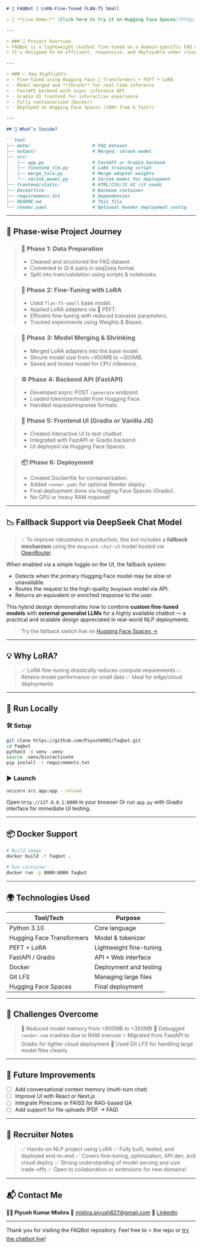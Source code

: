 ````markdown
# 🤖 FAQBot | LoRA-Fine-Tuned FLAN-T5 Small

> 🚀 **Live Demo:** [Click here to try it on Hugging Face Spaces](https://huggingface.co/spaces/Piyush0001/faqbot-lora)

---

> ### 📌 Project Overview
> FAQBot is a lightweight chatbot fine-tuned on a domain-specific FAQ dataset using **LoRA (Low-Rank Adaptation)** on `flan-t5-small`.  
> It's designed to be efficient, responsive, and deployable under cloud memory constraints — ideal for real-world inference at scale.

---

> ### ✅ Key Highlights
> - Fine-tuned using Hugging Face 🤗 Transformers + PEFT + LoRA  
> - Model merged and **shrunk** for real-time inference  
> - FastAPI backend with async inference API  
> - Gradio UI frontend for interactive experience  
> - Fully containerized (Docker)  
> - Deployed on Hugging Face Spaces (100% free & fast!)

---

## 📖 What’s Inside?

```text
├── data/                       # FAQ dataset
├── output/                     # Merged, shrunk model
├── src/
│   ├── app.py                  # FastAPI or Gradio backend
│   ├── finetune_llm.py         # LoRA training script
│   ├── merge_lora.py           # Merge adapter weights
│   └── shrink_model.py         # Shrink model for deployment
├── frontend/static/            # HTML/CSS/JS UI (if used)
├── Dockerfile                  # Backend container
├── requirements.txt            # Dependencies
├── README.md                   # This file
└── render.yaml                 # Optional Render deployment config
````

---

## 📅 Phase-wise Project Journey

> ### 🧹 Phase 1: Data Preparation
>
> * Cleaned and structured the FAQ dataset.
> * Converted to Q-A pairs in seq2seq format.
> * Split into train/validation using scripts & notebooks.

> ### 🧠 Phase 2: Fine-Tuning with LoRA
>
> * Used `flan-t5-small` base model.
> * Applied LoRA adapters via 🤗 PEFT.
> * Efficient fine-tuning with reduced trainable parameters.
> * Tracked experiments using Weights & Biases.

> ### 🧬 Phase 3: Model Merging & Shrinking
>
> * Merged LoRA adapters into the base model.
> * Shrunk model size from \~950MB to \~300MB.
> * Saved and tested model for CPU inference.

> ### ⚙️ Phase 4: Backend API (FastAPI)
>
> * Developed async POST `/generate` endpoint.
> * Loaded tokenizer/model from Hugging Face.
> * Handled request/response formats.

> ### 💬 Phase 5: Frontend UI (Gradio or Vanilla JS)
>
> * Created interactive UI to test chatbot.
> * Integrated with FastAPI or Gradio backend.
> * UI deployed via Hugging Face Spaces.

> ### 📦 Phase 6: Deployment
>
> * Created Dockerfile for containerization.
> * Added `render.yaml` for optional Render deploy.
> * Final deployment done via Hugging Face Spaces (Gradio).
> * No GPU or heavy RAM required!

---

## 📉 Fallback Support via DeepSeek Chat Model

> 💡 To improve robustness in production, this bot includes a **fallback mechanism** using the `deepseek-chat-v3` model hosted via [OpenRouter](https://openrouter.ai/).  

When enabled via a simple toggle on the UI, the fallback system:
- Detects when the primary Hugging Face model may be slow or unavailable.
- Routes the request to the high-quality `DeepSeek` model via API.
- Returns an equivalent or enriched response to the user.

This hybrid design demonstrates how to combine **custom fine-tuned models** with **external generalist LLMs** for a highly available chatbot — a practical and scalable design appreciated in real-world NLP deployments.

> Try the fallback switch live on [Hugging Face Spaces →](https://huggingface.co/spaces/Piyush0001/faqbot-lora)

---

## 💡 Why LoRA?

> ✅ LoRA fine-tuning drastically reduces compute requirements
> ✅ Retains model performance on small data
> ✅ Ideal for edge/cloud deployments

---

## 🚀 Run Locally

### 🛠️ Setup

```bash
git clone https://github.com/Piyush0001/faqbot.git
cd faqbot
python3 -m venv .venv
source .venv/bin/activate
pip install -r requirements.txt
```

### ▶️ Launch

```bash
uvicorn src.app:app --reload
```

Open `http://127.0.0.1:8000` in your browser
Or run `app.py` with Gradio interface for immediate UI testing.

---

## 📦 Docker Support

```bash
# Build image
docker build -t faqbot .

# Run container
docker run -p 8000:8000 faqbot
```

---

## 🌍 Technologies Used

| Tool/Tech                 | Purpose                 |
| ------------------------- | ----------------------- |
| Python 3.10               | Core language           |
| Hugging Face Transformers | Model & tokenizer       |
| PEFT + LoRA               | Lightweight fine-tuning |
| FastAPI / Gradio          | API + Web interface     |
| Docker                    | Deployment and testing  |
| Git LFS                   | Managing large files    |
| Hugging Face Spaces       | Final deployment        |

---

## 🧪 Challenges Overcome

> 🧠 Reduced model memory from >900MB to <350MB
> 🔧 Debugged `render.com` crashes due to RAM overuse
> ⚡ Migrated from FastAPI to Gradio for lighter cloud deployment
> 🚛 Used Git LFS for handling large model files cleanly

---

## 🌱 Future Improvements

* [ ] Add conversational context memory (multi-turn chat)
* [ ] Improve UI with React or Next.js
* [ ] Integrate Pinecone or FAISS for RAG-based QA
* [ ] Add support for file uploads (PDF → FAQ)

---

## 🤝 Recruiter Notes

> ✅ Hands-on NLP project using LoRA
> ✅ Fully built, tested, and deployed end-to-end
> ✅ Covers fine-tuning, optimization, API dev, and cloud deploy
> ✅ Strong understanding of model serving and size trade-offs
> ✅ Open to collaboration or extensions for new domains!

---

## 📬 Contact Me

**👨‍💻 Piyush Kumar Mishra**
📧 [mishra.piyush827@gmail.com](mailto:mishra.piyush827@gmail.com)
🔗 [LinkedIn](https://linkedin.com/in/piyushkmishra)

---

Thank you for visiting the FAQBot repository.
Feel free to ⭐ the repo or [try the chatbot live](https://huggingface.co/spaces/Piyush0001/faqbot-lora)!

````
